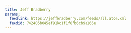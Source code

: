 ```yaml
---
title: Jeff Bradberry
params:
  feedlink: https://jeffbradberry.com/feeds/all.atom.xml
  feedid: 742405b045ef91bc1f1f8fb6cb9a165e
---
```

